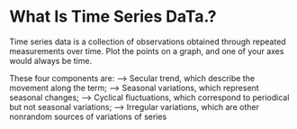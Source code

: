 # What Is Time Series DaTa.?
Time series data is a collection of observations obtained through repeated measurements over time. Plot the points on a graph, and one of your axes would always be time.

These four components are:
--> Secular trend, which describe the movement along the term;
--> Seasonal variations, which represent seasonal changes;
--> Cyclical fluctuations, which correspond to periodical but not seasonal variations;
--> Irregular variations, which are other nonrandom sources of variations of series
